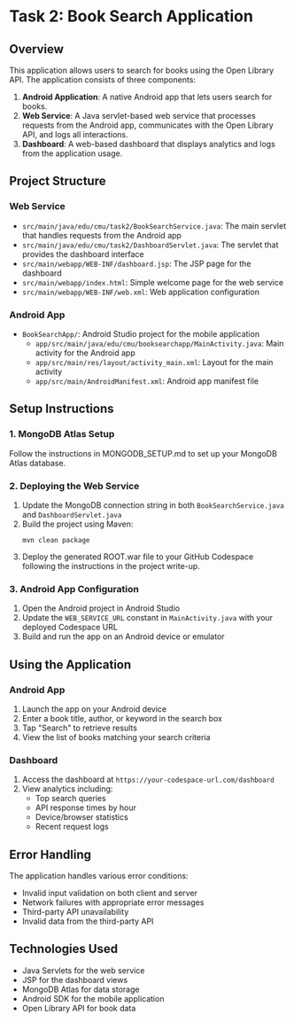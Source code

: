 # Task 2: Book Search Application

## Overview
This application allows users to search for books using the Open Library API. The application consists of three components:

1. **Android Application**: A native Android app that lets users search for books.
2. **Web Service**: A Java servlet-based web service that processes requests from the Android app, communicates with the Open Library API, and logs all interactions.
3. **Dashboard**: A web-based dashboard that displays analytics and logs from the application usage.

## Project Structure

### Web Service
- `src/main/java/edu/cmu/task2/BookSearchService.java`: The main servlet that handles requests from the Android app
- `src/main/java/edu/cmu/task2/DashboardServlet.java`: The servlet that provides the dashboard interface
- `src/main/webapp/WEB-INF/dashboard.jsp`: The JSP page for the dashboard
- `src/main/webapp/index.html`: Simple welcome page for the web service
- `src/main/webapp/WEB-INF/web.xml`: Web application configuration

### Android App
- `BookSearchApp/`: Android Studio project for the mobile application
  - `app/src/main/java/edu/cmu/booksearchapp/MainActivity.java`: Main activity for the Android app
  - `app/src/main/res/layout/activity_main.xml`: Layout for the main activity
  - `app/src/main/AndroidManifest.xml`: Android app manifest file

## Setup Instructions

### 1. MongoDB Atlas Setup
Follow the instructions in MONGODB_SETUP.md to set up your MongoDB Atlas database.

### 2. Deploying the Web Service
1. Update the MongoDB connection string in both `BookSearchService.java` and `DashboardServlet.java`
2. Build the project using Maven:
   ```
   mvn clean package
   ```
3. Deploy the generated ROOT.war file to your GitHub Codespace following the instructions in the project write-up.

### 3. Android App Configuration
1. Open the Android project in Android Studio
2. Update the `WEB_SERVICE_URL` constant in `MainActivity.java` with your deployed Codespace URL
3. Build and run the app on an Android device or emulator

## Using the Application

### Android App
1. Launch the app on your Android device
2. Enter a book title, author, or keyword in the search box
3. Tap "Search" to retrieve results
4. View the list of books matching your search criteria

### Dashboard
1. Access the dashboard at `https://your-codespace-url.com/dashboard`
2. View analytics including:
   - Top search queries
   - API response times by hour
   - Device/browser statistics
   - Recent request logs

## Error Handling
The application handles various error conditions:
- Invalid input validation on both client and server
- Network failures with appropriate error messages
- Third-party API unavailability
- Invalid data from the third-party API

## Technologies Used
- Java Servlets for the web service
- JSP for the dashboard views
- MongoDB Atlas for data storage
- Android SDK for the mobile application
- Open Library API for book data